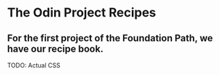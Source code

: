 # The Odin Project Recipes
## For the first project of the Foundation Path, we have our recipe book. 

TODO: Actual CSS
